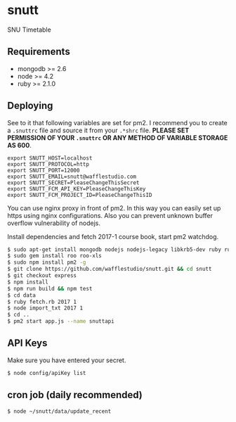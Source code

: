 # snutt
SNU Timetable

## Requirements
* mongodb >= 2.6
* node >= 4.2
* ruby >= 2.1.0

## Deploying

See to it that following variables are set for pm2. I recommend you to create a `.snuttrc` file and source it from your `.*shrc` file. **PLEASE SET PERMISSION OF YOUR `.snuttrc` OR ANY METHOD OF VARIABLE STORAGE AS 600**.
```
export SNUTT_HOST=localhost
export SNUTT_PROTOCOL=http
export SNUTT_PORT=12000
export SNUTT_EMAIL=snutt@wafflestudio.com
export SNUTT_SECRET=PleaseChangeThisSecret
export SNUTT_FCM_API_KEY=PleaseChangeThisKey
export SNUTT_FCM_PROJECT_ID=PleaseChangeThisID
```

You can use nginx proxy in front of pm2. In this way you can easily set up https using nginx configurations. Also you can prevent unknown buffer overflow vulnerability of nodejs.

Install dependencies and fetch 2017-1 course book, start pm2 watchdog.
```sh
$ sudo apt-get install mongodb nodejs nodejs-legacy libkrb5-dev ruby ruby-dev gem zip
$ sudo gem install roo roo-xls
$ sudo npm install pm2 -g
$ git clone https://github.com/wafflestudio/snutt.git && cd snutt
$ git checkout express
$ npm install
$ npm run build && npm test
$ cd data
$ ruby fetch.rb 2017 1
$ node import_txt 2017 1
$ cd ..
$ pm2 start app.js --name snuttapi
```

## API Keys
Make sure you have entered your secret.
```sh
$ node config/apiKey list
```

## cron job (daily recommended)
```sh
$ node ~/snutt/data/update_recent
```
